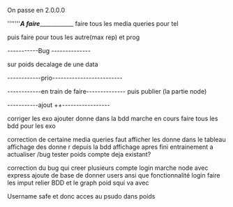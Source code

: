 On passe en 2.0.0.0





'''''''_________A faire_____________________
faire tous les media queries pour tel
       
puis faire pour tous les autre(max rep)
et prog



-----------Bug --------------

sur poids decalage de une data



------------prio-------------------------






------------en train de faire--------------
puis publier (la partie node)





-----------ajout ++-----------------

corriger les exo
ajouter donne dans la bdd marche  en cours
faire tous les bdd pour les exo

correction de certaine media queries
faut afficher les donne dans le tableau
 affichage des donne r depuis la bdd
affichage apres fini entrainement a actualiser /bug
tester poids 
compte deja existant?

correction du bug qui creer plusieurs compte
login  marche 
node avec express
ajoute de base de donner users
ansi que fonctionnalité login
faire  les imput relier BDD et le graph poid squi va avec

Username safe et donc acces au psudo dans poids